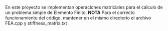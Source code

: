 En este proyecto se implementan operaciones matriciales para el cálculo de un problema simple de Elemento Finito.
**NOTA** Para el correcto funcionamiento del código, mantener en el mismo directorio el archivo FEA.cpp y  stiffness_matrix.txt
